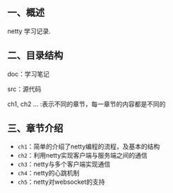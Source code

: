 ## 一、概述
netty 学习记录.

## 二、目录结构

doc：学习笔记

src：源代码

ch1, ch2 ... :表示不同的章节，每一章节的内容都是不同的

## 三、章节介绍
- `ch1`：简单的介绍了netty编程的流程，及基本的结构
- `ch2`：利用netty实现客户端与服务端之间的通信
- `ch3`：netty与多个客户端实现通信
- `ch4`：netty的心跳机制
- `ch5`：netty对websocket的支持